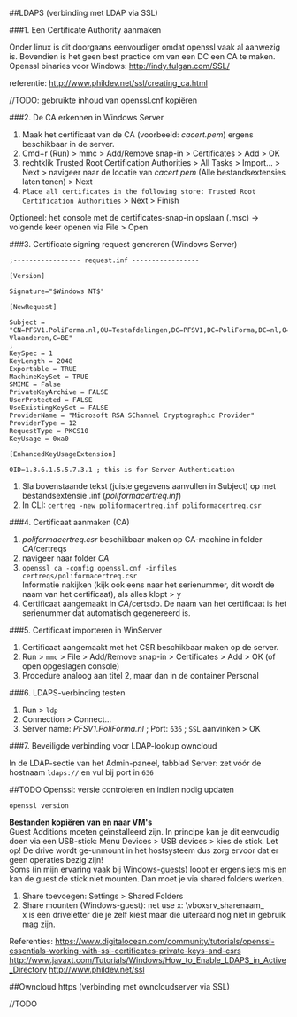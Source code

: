 ##LDAPS (verbinding met LDAP via SSL)

###1. Een Certificate Authority aanmaken

Onder linux is dit doorgaans eenvoudiger omdat openssl vaak al aanwezig is. Bovendien is het geen best practice om van een DC een CA te maken.
Openssl binaries voor Windows: http://indy.fulgan.com/SSL/

referentie: http://www.phildev.net/ssl/creating_ca.html

//TODO: gebruikte inhoud van openssl.cnf kopiëren

###2. De CA erkennen in Windows Server

1. Maak het certificaat van de CA (voorbeeld: _cacert.pem_) ergens beschikbaar in de server.
2. Cmd+r (Run) > mmc > Add/Remove snap-in > Certificates > Add > OK
3. rechtklik Trusted Root Certification Authorities > All Tasks > Import... > Next > navigeer naar de locatie van _cacert.pem_ (Alle bestandsextensies laten tonen) > Next
4. `Place all certificates in the following store: Trusted Root Certification Authorities` > Next > Finish

Optioneel: het console met de certificates-snap-in opslaan (.msc) -> volgende keer openen via File > Open

###3. Certificate signing request genereren (Windows Server)

```
;----------------- request.inf -----------------

[Version]

Signature="$Windows NT$"

[NewRequest]

Subject = "CN=PFSV1.PoliForma.nl,OU=Testafdelingen,DC=PFSV1,DC=PoliForma,DC=nl,O=PoliForma,L=Gent,S=Oost-Vlaanderen,C=BE"
;
KeySpec = 1
KeyLength = 2048
Exportable = TRUE
MachineKeySet = TRUE
SMIME = False
PrivateKeyArchive = FALSE
UserProtected = FALSE
UseExistingKeySet = FALSE
ProviderName = "Microsoft RSA SChannel Cryptographic Provider"
ProviderType = 12
RequestType = PKCS10
KeyUsage = 0xa0

[EnhancedKeyUsageExtension]

OID=1.3.6.1.5.5.7.3.1 ; this is for Server Authentication
```

1. Sla bovenstaande tekst (juiste gegevens aanvullen in Subject) op met bestandsextensie .inf (_poliformacertreq.inf_)
2. In CLI: `certreq -new poliformacertreq.inf poliformacertreq.csr`

###4. Certificaat aanmaken (CA)

1. _poliformacertreq.csr_ beschikbaar maken op CA-machine in folder _CA_/certreqs
2. navigeer naar folder _CA_
3. `openssl ca -config openssl.cnf -infiles certreqs/poliformacertreq.csr`  
   Informatie nakijken (kijk ook eens naar het serienummer, dit wordt de naam van het certificaat), als alles klopt > y
4. Certificaat aangemaakt in _CA_/certsdb. De naam van het certificaat is het serienummer dat automatisch gegenereerd is.

###5. Certificaat importeren in WinServer

1. Certificaat aangemaakt met het CSR beschikbaar maken op de server.
2. Run > `mmc` > File > Add/Remove snap-in > Certificates > Add > OK (of open opgeslagen console)
3. Procedure analoog aan titel 2, maar dan in de container Personal 

###6. LDAPS-verbinding testen

1. Run > `ldp`
2. Connection > Connect...
3. Server name: _PFSV1.PoliForma.nl_ ; Port: `636` ; `SSL` aanvinken > OK

###7. Beveiligde verbinding voor LDAP-lookup owncloud

In de LDAP-sectie van het Admin-paneel, tabblad Server: zet vóór de hostnaam `ldaps://` en vul bij port in `636`

##TODO Openssl: versie controleren en indien nodig updaten

`openssl version`

**Bestanden kopiëren van en naar VM's**  
Guest Additions moeten geïnstalleerd zijn.
In principe kan je dit eenvoudig doen via een USB-stick: Menu Devices > USB devices > kies de stick. Let op! De drive wordt ge-unmount in het hostsysteem dus zorg ervoor dat er geen operaties bezig zijn!  
Soms (in mijn ervaring vaak bij Windows-guests) loopt er ergens iets mis en kan de guest de stick niet mounten. Dan moet je via shared folders werken.

1. Share toevoegen: Settings > Shared Folders
2. Share mounten (Windows-guest): net use x: \\vboxsrv\_sharenaam_  
   x is een driveletter die je zelf kiest maar die uiteraard nog niet in gebruik mag zijn.

Referenties:
 https://www.digitalocean.com/community/tutorials/openssl-essentials-working-with-ssl-certificates-private-keys-and-csrs
 http://www.javaxt.com/Tutorials/Windows/How_to_Enable_LDAPS_in_Active_Directory
 http://www.phildev.net/ssl

##Owncloud https (verbinding met owncloudserver via SSL)

//TODO